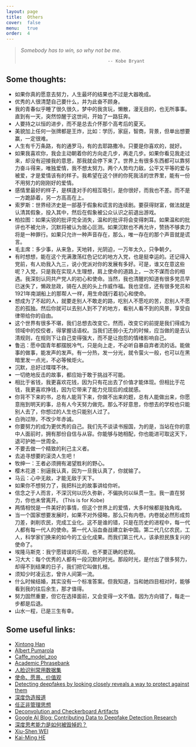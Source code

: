 ```yaml
---
layout: page
title:  Others
cover:  false
menu:   true
order:  4
---
```


> _Somebody has to win, so why not be me._
>
>                                      -- Kobe Bryant

## Some thoughts:
* 如果你真的愿意去努力，人生最坏的结果也不过是大器晚成。
* 优秀的人很清楚自己要什么，并为此奋不顾身。
* 我的青春似乎睡了很久很久，梦中的我贪玩，懒散，漫无目的，也无所事事。直到有一天，突然惊醒于这世间，开始了一路狂奔。
* 人要持之以恒的进步，而不是总去介怀那个高考后的夏天。
* ‭‮貌美‬‬加上‭‮何任‬‬一张牌都是王炸，比如：学历，家庭，智商，背景，但‭‮想出单‬‬要赢，一定很难。
* 人生有千万条路，有的通罗马，有的去耶路撒冷。只要是你喜欢的，就好。
* 如果我喜欢你，我会主动朝着你的方向走几步，再走几步。如果你看见我走过来，却没有迎接我的意思，那我就会停下来了。世界上有很多东西都可以靠努力奋斗得来，唯独爱情，我不想太努力。两个人势均力敌，公平又平等的爱与被爱，才是爱情该有的样子。我希望在这个拼的你死我活的世界里，能有一份不用努力的刚刚好的爱情。
* 感情里最好的样子，是棋逢对手的相互吸引，是你很好，而我也不差。而不是一方跪舔着，另一方高高在上。
* 索罗斯：世界经济史是一部基于假象和谎言的连续剧。要获得财富，做法就是认清其假象，投入其中，然后在假象被公众认识之前退出游戏。
* 柏拉图：如果尖锐的批评完全消失，温和的批评将会变得刺耳。如果温和的批评也不被允许，沉默将被认为居心叵测。如果沉默也不再允许，赞扬不够卖力将是一种罪行。如果只允许一种声音存在，那么，唯一存在的那个声音就是谎言。
* 毛主席：多少事，从来急，天地转，光阴迫，一万年太久，只争朝夕。
* 有时想想，能在这个充满激荡红色记忆的地方入党，也是挺幸运的。还记得入党前，有人劝我入九三，说小党派对你的发展有多好。可是，谁又在意这些呢？入党，只是我在实现人生理想，肩上使命的道路上，一次不谋而合的相遇。我深刻认同共产党人的初心和使命。当然，我也清醒的知道有很多党员早已迷失了，懒政怠政，骑在人民的头上作威作福。我也坚信，还有很多党员和1921年南湖船上的那帮人一样，用生命践行着初心和使命。
* 想成为了不起的人，就要走别人不敢走的路，吃别人不愿吃的苦，忍别人不愿忍的孤独。然后你就可以去别人到不了的地方，看别人看不到的风景，享受自律带给你的自由。
* 这个世界有很多不堪，我们总想去改变它。然而，改变它的前提是我们得成为领域中的佼佼者，得掌握话语权。当我们还弱小无力的时候，应当做的是去认清规则，在规则下让自己变得强大，而不是让抱怨的情绪影响自己。
* 鲁迅：愿中国青年都摆脱冷气，只是向上走，不必听自暴自弃者流的话。能做事的做事，能发声的发声。有一分热，发一分光，就令萤火一般，也可以在黑暗里发一点光，不必等候炬火。
* 沉默，总好过喋喋不休。
* 一切绝地反击的故事，都应始于敢于挑战不可能。
* 相比于省钱，我更喜欢花钱，因为只有花出去了价值才能体现。但相比于花钱，我更喜欢挣钱，因为它带来了能力兑现后的成就感。
* 你背不下来的书，总有人能背下来，你做不出来的题，总有人能做出来，你愿意拖到明天的事，总有人今天努力做完。那么不好意思，你想去的学校也只能别人去了，你想过的人生也只能别人过了。
* 白驹过隙，不改少年赤诚。
* 你要努力的成为更优秀的自己。我们先不谈读书报国，为的是，当站在你的意中人面前时，拥有那份自信与从容。你能够与她相配，你也能进可取这天下，退可护她一世周全。
* 不要去做一个精致的利己主义者。
* 去追寻想要的滚烫人生吧！
* 牧绅一：王者必须拥有渴望胜利的野心。
* 樱木花道：别逼我认真，因为一旦我认真了，你就输了。
* 马云：心中无敌，才能无敌于天下。
* 如果你不想努力了，我把科比的故事讲给你听。
* 信念之于人而言，不深沉何以历久弥新，不偏执何以纵贯一生。我一直在努力，你也未曾离开。 (This is for Kobe)
* 两情相悦是一件美好的事情，但这个世界上的爱情，大多时候都是独角戏。
* 当一个国家想要发展时，如果不对外侵略，那么只有内卷。内卷就必然形成剪刀差，剥削农民，完成工业化。这不是谁的错，只是在历史的进程中，每一代人都有每一代人的使命。第一代人浴血奋战建立新中国。第二代几亿农民，工人，科学家们换来的如今的工业化成果。而我们第三代人，该承担民族复兴的使命了。
* 埃隆马斯克：我宁愿错误的乐观，也不要正确的悲观。
* 习大大：每个优秀的人都有一段沉默的时光。那段时光，是付出了很多努力，却得不到结果的日子，我们把它叫做扎根。
* 须知少时凌云志，曾许人间第一流。
* 什么时候结婚，其实没有一个标准答案。但我知道，当和她四目相对时，能够看到我的往后余生，那才值得。
* 努力固然重要，但它在选择面前，又会变得一文不值。因为方向错了，每走一步都是后退。
* 山水一程，已是三生有幸。


## Some useful links:
* [Xintong Han](http://users.umiacs.umd.edu/~xintong/)
* [Albert Pumarola](https://www.albertpumarola.com/#page)
* [Caffe_model_zoo](http://caffe.berkeleyvision.org/model_zoo.html)
* [Academic Phrasebank](http://www.phrasebank.manchester.ac.uk/)
* [人脸识别常用数据集](https://www.cnblogs.com/ansang/p/8137413.html)
* [使命、愿景、价值观](https://zi.com/w/a/7a6auz)
* [Detecting deepfakes by looking closely reveals a way to protect against them](https://theconversation.com/detecting-deepfakes-by-looking-closely-reveals-a-way-to-protect-against-them-119218)
* [深度伪造报道](http://tv.cctv.com/2019/04/28/VIDE0aLKiWV83f2PrbZDF4G0190428.shtml)
* [任正非管理思想](http://www.ruanyifeng.com/blog/2019/08/ren-zhengfei.html)
* [Deconvolution and Checkerboard Artifacts](https://distill.pub/2016/deconv-checkerboard/)
* [Google AI Blog: Contributing Data to Deepfake Detection Research](https://ai.googleblog.com/2019/09/contributing-data-to-deepfake-detection.html)
* [深度思考能力是如何被毁掉的？](https://bro-res2.flyme.cn/resources/info/index.html?artId=619&mzNewsId=mz619&mzChannelId=280&mzChannelType=meizu&mpBusinessId=619&mpBusinessType=6&mpBusinessSubType=0&mzPushId=88013010565722682753&from=timeline&isappinstalled=0)
* [Xiu-Shen WEI](http://www.weixiushen.com/tutorials.html?utm_source=wechat_session&utm_medium=social&utm_oi=40067351445504&nsukey=QlR%2BHAhHlfZ3jZFk2WiUvuWB1l%2BkEZ9H8VekqENKXEV5tDJCsjekmcE7yN9JrA6XcLakeYE%2BjvasKDTw8yGRcQ%2B5RZLjg2OZ9iJp7DibcTGAgeKpQtyMXOShEVa5Lz524YI3%2BYU%2FlzVNoJ0oUDf7Bg%3D%3D)
* [Kai-Ming HE](http://kaiminghe.com/)



